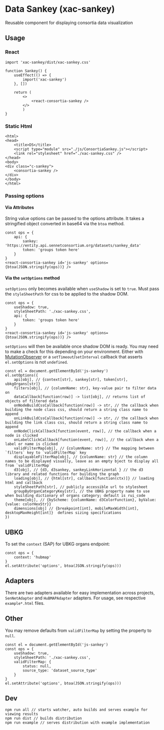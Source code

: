 # Data Sankey (xac-sankey)
Reusable component for displaying consortia data visualization

## Usage
### React
```
import 'xac-sankey/dist/xac-sankey.css'

function Sankey() {
    useEffect(() => {
        import('xac-sankey')
    }, [])

    return (
        <>
            <react-consortia-sankey />
        </>
        )
}
```

### Static Html
```
<html>
<head>
    <title>DS</title>
    <script type="module" src="./js/ConsortiaSankey.js"></script>
    <link rel="stylesheet" href="./xac-sankey.css" />
</head>
<body>
<div class="c-sankey">
    <consortia-sankey />
</div>
</body>
</html>
```

### Passing options
#### Via Attributes
String value options can be passed to the options attribute. It takes a stringified object converted in base64 via the `btoa` method.
```
const ops = {
    api: {
        sankey: 'https://entity.api.sennetconsortium.org/datasets/sankey_data'
        token: 'groups token here'
    }
}
<react-consortia-sankey id='js-sankey' options={btoa(JSON.stringify(ops))} />
```

#### Via the `setOptions` method
`setOptions` only becomes available when `useShadow` is set to `true`. Must pass the `styleSheetPath` for css to be applied to the shadow DOM.

```
const ops = {
    useShadow: true,
    styleSheetPath: './xac-sankey.css',
    api: {
        token: 'groups token here'
    }
}
<react-consortia-sankey id='js-sankey' options={btoa(JSON.stringify(ops))} />
```

`setOptions` will then be available once shadow DOM is ready. You may need to make a check for this depending on your environment. Either with [MutationObserver](https://developer.mozilla.org/en-US/docs/Web/API/MutationObserver) or a `setTimeout`/`setInterval` callback that asserts `el.setOptions` is not `undefined`.
```
const el = document.getElementById('js-sankey')
el.setOptions({
    api[obj], // {context[str], sankey[str], token[str], ubkgOrgans[str]}
    filters[obj], // {columnName: str}, key-value pair to filter data on
    dataCallback[function(row)] -> list[obj], // returns list of objects of filtered data
    onNodeBuildCssCallback[function(row)] -> str, // the callback when building the node class css, should return a string class name to append
    onLinkBuildCssCallback[function(row)] -> str, // the callback when building the link class css, should return a string class name to append
    onNodeClickCallback[function(event, row)], // the callback when a node is clicked
    onLabelClickCallback[function(event, row)], // the callback when a label or name is clicked
    validFilterMap[obj], // {columnName: str} // The mapping between `filters` key to `validFilterMap` key
    displayableFilterMap[obj], // {columnName: str} // the column names to be displayed visually, leave as an empty bject to display all from `validFilterMap`
    d3[obj], // {d3, d3sankey, sankeyLinkHorizontal } // the d3 library and related functions for building the graph
    loading[obj], // {html[str], callback[function(ctx)]} // loading html and callback
    styleSheetPath[str], // publicly accessible url to stylesheet
    groupByOrganCategoryKey[str], // the UBKG property name to use when building dictionary of organs category; default is rui_code
    theme[obj], // {byScheme: {columnName: d3ColorFunction}, byValue: {value: colorHexStr}}
    dimensions[obj] // {breakpoint[int], mobileMaxWidth[int], desktopMaxHeight[int]}  defines sizing specifications
})

```

## UBKG
To set the `context` (SAP) for UBKG organs endpoint:
```
const ops = {
    context: 'hubmap'
}
el.setAttribute('options', btoa(JSON.stringify(ops)))
```
## Adapters
There are two adapters available for easy implementation across projects, `SenNetAdapter` and `HuBMAPAdapter` adapters. For usage, see respective `example*.html` files.
## Other
You may remove defaults from `validFilterMap` by setting the property to `null`.
```
const el = document.getElementById('js-sankey')
const ops = {
    useShadow: true,
    styleSheetPath: './xac-sankey.css',
    validFilterMap: {
        status: null,
        source_type: 'dataset_source_type'
    }
}
el.setAttribute('options', btoa(JSON.stringify(ops)))
```

## Dev
```
npm run all // starts watcher, auto builds and serves example for viewing results
npm run dist // builds distribution
npm run example // serves distribution with example implementation
```